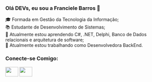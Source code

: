 ### Olá DEVs, eu sou a Franciele Barros 👋


🎓 Formada em Gestão da Tecnologia da Informação; </br>
📚 Estudante de Desenvolvimento de Sistemas; </br>
🌱 Atualmente estou aprendendo C#, .NET,  Delphi, Banco de Dados relacionais e arquitetura de software; </br>
🔭 Atualmente estou trabalhando como Desenvolvedora BackEnd.

<h3 align="left">Conecte-se Comigo:</h3>
<p align="left">
<a href="https://www.linkedin.com/in/franciele-barros-da-cruz-b9756b15a/" target="blank"><img align="center" src="https://cdn.jsdelivr.net/npm/simple-icons@3.0.1/icons/linkedin.svg" alt="" height="30" width="40" /></a>
<a href="https://www.instagram.com/fran.barros/" target="blank"><img align="center" src="https://cdn.jsdelivr.net/npm/simple-icons@3.0.1/icons/instagram.svg" alt="" height="30" width="40" /></a>


<!--
- 🌱 I’m currently learning ...
- 👯 I’m looking to collaborate on ...
- 🤔 I’m looking for help with ...
- 💬 Ask me about ...
- 📫 How to reach me: ...
- 😄 Pronouns: ...
- ⚡ Fun fact: ... -->
